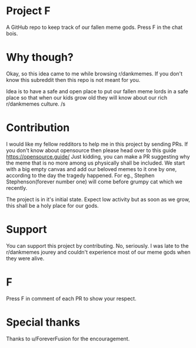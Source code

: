 # Project F
 A GitHub repo to keep track of our fallen meme gods. Press F in the chat bois.
# Why though?
 
 Okay, so this idea came to me while browsing r/dankmemes. If you don't know this subreddit then this repo is not meant for you.
 
 Idea is to have a safe and open place to put our fallen meme lords in a safe place so that when our kids grow old they will know about our rich r/dankmemes culture. /s
 
 # Contribution
 
 I would like my fellow redditors to help me in this project by sending PRs. If you don't know about opensource then please head over to this guide https://opensource.guide/ Just kidding, you can make a PR suggesting why the meme that is no more among us physically shall be included. We start with a big empty canvas and add our beloved memes to it one by one, according to the day the tragedy happened. For eg., Stephen Stephenson(forever number one) will come before grumpy cat which we recently.
 
 The project is in it's initial state. Expect low activity but as soon as we grow, this shall be a holy place for our gods.
 
 # Support
 
You can support this project by contributing. No, seriously. I was late to the r/dankmemes jourey and couldn't experience most of our meme gods when they were alive.

# F

Press F in comment of each PR to show your respect.

# Special thanks

Thanks to u/ForeverFusion for the encouragement.
